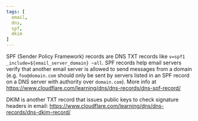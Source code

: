 ```yaml
---
tags: [
  email,
  dns,
  spf,
  dkim
]
---
```

SPF (Sender Policy Framework) records are DNS TXT records like `v=spf1 _include=${email_server_domain} ~all`.
SPF records help email servers verify that another email server is allowed to send messages from a domain (e.g. `foo@domain.com` should only be sent by servers listed in an SPF record on a DNS server with authority over `domain.com`).
More info at https://www.cloudflare.com/learning/dns/dns-records/dns-spf-record/

DKIM is another TXT record that issues public keys to check signature headers in email:
https://www.cloudflare.com/learning/dns/dns-records/dns-dkim-record/
